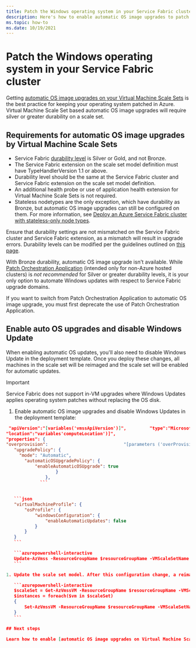 ```yaml
---
title: Patch the Windows operating system in your Service Fabric cluster 
description: Here's how to enable automatic OS image upgrades to patch Service Fabric cluster nodes running on Windows.
ms.topic: how-to
ms.date: 10/19/2021
---
```


# Patch the Windows operating system in your Service Fabric cluster

Getting [automatic OS image upgrades on your Virtual Machine Scale Sets](../virtual-machine-scale-sets/virtual-machine-scale-sets-automatic-upgrade.md) is the best practice for keeping your operating system patched in Azure. Virtual Machine Scale Set based automatic OS image upgrades will require silver or greater durability on a scale set.

## Requirements for automatic OS image upgrades by Virtual Machine Scale Sets

- Service Fabric [durability level](service-fabric-cluster-capacity.md#durability-characteristics-of-the-cluster) is Silver or Gold, and not Bronze.
- The Service Fabric extension on the scale set model definition must have TypeHandlerVersion 1.1 or above.
- Durability level should be the same at the Service Fabric cluster and Service Fabric extension on the scale set model definition.
- An additional health probe or use of application health extension for Virtual Machine Scale Sets is not required.
- Stateless nodetypes are the only exception, which have durability as Bronze, but automatic OS image upgrades can still be configured on them. For more information, see [Deploy an Azure Service Fabric cluster with stateless-only node types](service-fabric-stateless-node-types.md).

Ensure that durability settings are not mismatched on the Service Fabric cluster and Service Fabric extension, as a mismatch will result in upgrade errors. Durability levels can be modified per the guidelines outlined on [this page](service-fabric-cluster-capacity.md#changing-durability-levels).

With Bronze durability, automatic OS image upgrade isn't available. While [Patch Orchestration Application](service-fabric-patch-orchestration-application.md) (intended only for non-Azure hosted clusters) is *not recommended* for Silver or greater durability levels, it is your only option to automate Windows updates with respect to Service Fabric upgrade domains.

If you want to switch from Patch Orchestration Application to automatic OS image upgrade, you must first deprecate the use of Patch Orchestration Application.

## Enable auto OS upgrades and disable Windows Update

When enabling automatic OS updates, you'll also need to disable Windows Update in the deployment template. Once you deploy these changes, all machines in the scale set will be reimaged and the scale set will be enabled for automatic updates.

> [!IMPORTANT]
> Service Fabric does not support in-VM upgrades where Windows Updates applies operating system patches without replacing the OS disk.


1. Enable automatic OS image upgrades and disable Windows Updates in the deployment template:
    
 ```json
  "apiVersion":"[variables('vmssApiVersion')]",         "type":"Microsoft.Compute/virtualMachineScaleSets",          "name":"variables'vmNodeType0Name')]",
"location":"variables'computeLocation')]",    
"properties": {
 "overprovision":                             "[parameters ('overProvision')]",      
    "upgradePolicy": {          
      "mode": "Automatic",          
        "automaticOSUpgradePolicy": {          
            "enableAutomaticOSUpgrade": true
                    }
                },
              ```
   
    
    ```json
    "virtualMachineProfile": { 
        "osProfile": { 
            "windowsConfiguration": { 
                "enableAutomaticUpdates": false 
            }
        }
    }
    ```

    ```azurepowershell-interactive
    Update-AzVmss -ResourceGroupName $resourceGroupName -VMScaleSetName $scaleSetName -AutomaticOSUpgrade $true -EnableAutomaticUpdate $false
    ```

1. Update the scale set model. After this configuration change, a reimage of all machines is needed to update the scale set model for the change to take effect:

    ```azurepowershell-interactive
    $scaleSet = Get-AzVmssVM -ResourceGroupName $resourceGroupName -VMScaleSetName $scaleSetName
    $instances = foreach($vm in $scaleSet)
    {
        Set-AzVmssVM -ResourceGroupName $resourceGroupName -VMScaleSetName $scaleSetName -InstanceId $vm.InstanceID -Reimage
    }
    ```

## Next steps

Learn how to enable [automatic OS image upgrades on Virtual Machine Scale Sets](../virtual-machine-scale-sets/virtual-machine-scale-sets-automatic-upgrade.md).